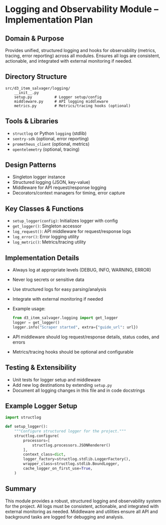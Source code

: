 # Logging and Observability Module – Implementation Plan

## Domain & Purpose

Provides unified, structured logging and hooks for observability (metrics, tracing, error reporting) across all modules. Ensures all logs are consistent, actionable, and integrated with external monitoring if needed.

## Directory Structure

```directory
src/d3_item_salvager/logging/
    __init__.py
    setup.py          # Logger setup/config
    middleware.py     # API logging middleware
    metrics.py        # Metrics/tracing hooks (optional)
```

## Tools & Libraries

- `structlog` or Python `logging` (stdlib)
- `sentry-sdk` (optional, error reporting)
- `prometheus_client` (optional, metrics)
- `opentelemetry` (optional, tracing)

## Design Patterns

- Singleton logger instance
- Structured logging (JSON, key-value)
- Middleware for API request/response logging
- Decorators/context managers for timing, error capture

## Key Classes & Functions

- `setup_logger(config)`: Initializes logger with config
- `get_logger()`: Singleton accessor
- `log_request()`: API middleware for request/response logs
- `log_error()`: Error logging utility
- `log_metric()`: Metrics/tracing utility

## Implementation Details

- Always log at appropriate levels (DEBUG, INFO, WARNING, ERROR)
- Never log secrets or sensitive data
- Use structured logs for easy parsing/analysis
- Integrate with external monitoring if needed
- Example usage:

  ```python
  from d3_item_salvager.logging import get_logger
  logger = get_logger()
  logger.info("Scraper started", extra={"guide_url": url})
  ```

- API middleware should log request/response details, status codes, and errors
- Metrics/tracing hooks should be optional and configurable

## Testing & Extensibility

- Unit tests for logger setup and middleware
- Add new log destinations by extending `setup.py`
- Document all logging changes in this file and in code docstrings

## Example Logger Setup

```python
import structlog

def setup_logger():
    """Configure structured logger for the project."""
    structlog.configure(
        processors=[
            structlog.processors.JSONRenderer()
        ],
        context_class=dict,
        logger_factory=structlog.stdlib.LoggerFactory(),
        wrapper_class=structlog.stdlib.BoundLogger,
        cache_logger_on_first_use=True,
    )
```

## Summary

This module provides a robust, structured logging and observability system for the project. All logs must be consistent, actionable, and integrated with external monitoring as needed. Middleware and utilities ensure all API and background tasks are logged for debugging and analysis.
